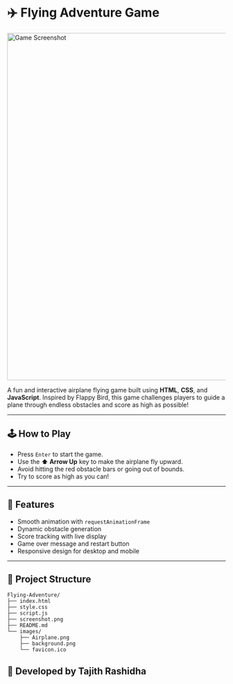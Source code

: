 # ✈️ Flying Adventure Game

<img src="assets/screenshot.png" alt="Game Screenshot" width="800">

A fun and interactive airplane flying game built using **HTML**, **CSS**, and **JavaScript**. Inspired by Flappy Bird, this game challenges players to guide a plane through endless obstacles and score as high as possible!

---

## 🕹️ How to Play

- Press `Enter` to start the game.
- Use the **⬆️ Arrow Up** key to make the airplane fly upward.
- Avoid hitting the red obstacle bars or going out of bounds.
- Try to score as high as you can!

---

## 🚀 Features

- Smooth animation with `requestAnimationFrame`
- Dynamic obstacle generation
- Score tracking with live display
- Game over message and restart button
- Responsive design for desktop and mobile

---

## 📁 Project Structure

```text
Flying-Adventure/
├── index.html
├── style.css
├── script.js
├── screenshot.png
├── README.md
└── images/
    ├── Airplane.png
    ├── background.png
    └── favicon.ico
```


## 🙌 Developed by Tajith Rashidha





